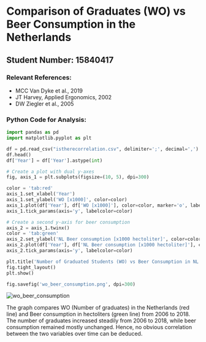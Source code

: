 # Comparison of Graduates (WO) vs Beer Consumption in the Netherlands

## Student Number: 15840417

### Relevant References:
- MCC Van Dyke et al., 2019
- JT Harvey, Applied Ergonomics, 2002
- DW Ziegler et al., 2005

### Python Code for Analysis:

```python
import pandas as pd
import matplotlib.pyplot as plt

df = pd.read_csv("istherecorrelation.csv", delimiter=';', decimal=',')
df.head()
df['Year'] = df['Year'].astype(int)

# Create a plot with dual y-axes
fig, axis_1 = plt.subplots(figsize=(10, 5), dpi=300)

color = 'tab:red'
axis_1.set_xlabel('Year')
axis_1.set_ylabel('WO [x1000]', color=color)
axis_1.plot(df['Year'], df['WO [x1000]'], color=color, marker='o', label='WO [x1000]')
axis_1.tick_params(axis='y', labelcolor=color)

# Create a second y-axis for beer consumption
axis_2 = axis_1.twinx()
color = 'tab:green'
axis_2.set_ylabel('NL Beer consumption [x1000 hectoliter]', color=color)
axis_2.plot(df['Year'], df['NL Beer consumption [x1000 hectoliter]'], color=color, marker='x', label='Beer Consumption')
axis_2.tick_params(axis='y', labelcolor=color)

plt.title('Number of Graduated Students (WO) vs Beer Consumption in NL (2006-2018)')
fig.tight_layout()
plt.show()

fig.savefig('wo_beer_consumption.png', dpi=300)
```
![wo_beer_consumption](https://github.com/user-attachments/assets/983e389b-42d3-4676-a074-cfdeea8c723e)

The graph compares WO (Number of graduates) in the Netherlands (red line) and Beer consumption in hectoliters (green line) from 2006 to 2018.
The number of graduates increased steadily from 2006 to 2018, while beer consumption remained mostly unchanged.
Hence, no obvious correlation between the two variables over time can be deduced.
